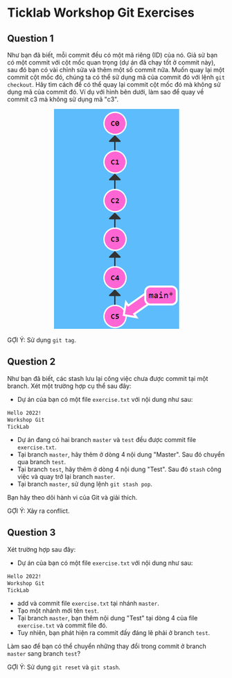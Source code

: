 # Ticklab Workshop Git Exercises
## Question 1
Như bạn đã biết, mỗi commit đều có một mã riêng (ID) của nó. Giả sử bạn có một commit với cột mốc quan trọng (dự án đã chạy tốt ở commit này), sau đó bạn có vài chỉnh sửa và thêm một số commit nữa. Muốn quay lại một commit cột mốc đó, chúng ta có thể sử dụng mã của commit đó với lệnh `git checkout`. Hãy tìm cách để có thể quay lại commit cột mốc đó mà không sử dụng mã của commit đó. Ví dụ với hình bên dưới, làm sao để quay về commit c3 mà không sử dụng mã "c3".

<p align="center">
  <img src="https://raw.githubusercontent.com/thaitran24/WorkshopExercise/master/ex1.PNG">
</p>

GỢI Ý: Sử dụng `git tag`.

## Question 2
Như bạn đã biết, các stash lưu lại công việc chưa được commit tại một branch. Xét một trường hợp cụ thể sau đây:
- Dự án của bạn có một file `exercise.txt` với nội dung như sau:
```
Hello 2022!
Workshop Git
TickLab
```
- Dự án đang có hai branch `master` và `test` đều được commit file `exercise.txt`.
- Tại branch `master`, hãy thêm ở dòng 4 nội dung "Master". Sau đó chuyển qua branch `test`.
- Tại branch `test`,  hãy thêm ở dòng 4 nội dung "Test". Sau đó `stash` công việc và quay trở lại branch `master`.
- Tại branch `master`, sử dụng lệnh `git stash pop`.

Bạn hãy theo dõi hành vi của Git và giải thích.

GỢI Ý: Xảy ra conflict.

## Question 3
Xét trường hợp sau đây:
- Dự án của bạn có một file `exercise.txt` với nội dung như sau:
```
Hello 2022!
Workshop Git
TickLab
```
- add và commit file `exercise.txt` tại nhánh `master`.
- Tạo một nhánh mới tên `test`.
- Tại branch `master`, bạn thêm nội dung "Test" tại dòng 4 của file `exercise.txt` và commit file đó.
- Tuy nhiên, bạn phát hiện ra commit đấy đáng lẽ phải ở branch `test`.

Làm sao để bạn có thể chuyển những thay đổi trong commit ở branch `master` sang branch `test`?

GỢI Ý: Sử dụng `git reset` và `git stash`. 
